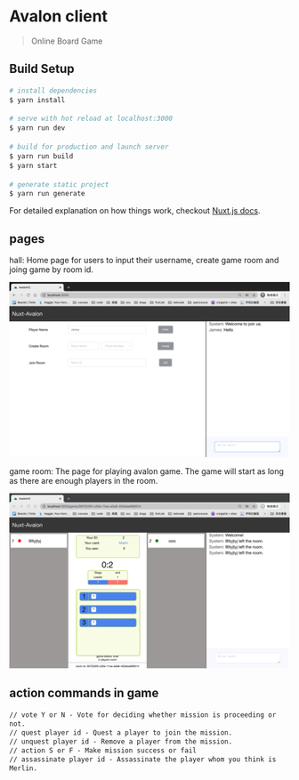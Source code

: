 # Avalon client

> Online Board Game

## Build Setup

``` bash
# install dependencies
$ yarn install

# serve with hot reload at localhost:3000
$ yarn run dev

# build for production and launch server
$ yarn run build
$ yarn start

# generate static project
$ yarn run generate
```

For detailed explanation on how things work, checkout [Nuxt.js docs](https://nuxtjs.org).

## pages

hall: Home page for users to input their username, create game room and joing game by room id.

![Hall Image 1](images/hall.png)

game room: The page for playing avalon game. The game will start as long as there are enough players in the room.

![Room Image 1](images/room.png)

## action commands in game

    // vote Y or N - Vote for deciding whether mission is proceeding or not.
    // quest player id - Quest a player to join the mission.
    // unquest player id - Remove a player from the mission.
    // action S or F - Make mission success or fail
    // assassinate player id - Assassinate the player whom you think is Merlin.
